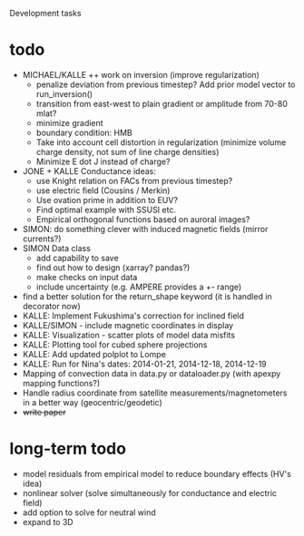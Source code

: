 Development tasks

# todo
- MICHAEL/KALLE ++ work on inversion (improve regularization)
    - penalize deviation from previous timestep? Add prior model vector to run_inversion()
    - transition from east-west to plain gradient or amplitude from 70-80 mlat?
    - minimize gradient
    - boundary condition: HMB
    - Take into account cell distortion in regularization (minimize volume charge density, not sum of line charge densities)
    - Minimize E dot J instead of charge?
- JONE + KALLE Conductance ideas:
    - use Knight relation on FACs from previous timestep?
    - use electric field (Cousins / Merkin)
    - Use ovation prime in addition to EUV?
    - Find optimal example with SSUSI etc. 
    - Empirical orthogonal functions based on auroral images?
- SIMON: do something clever with induced magnetic fields (mirror currents?)
- SIMON Data class
    - add capability to save
    - find out how to design (xarray? pandas?)
    - make checks on input data
    - include uncertainty (e.g. AMPERE provides a +- range)
- find a better solution for the return_shape keyword (it is handled in decorator now)
- KALLE: Implement Fukushima's correction for inclined field
- KALLE/SIMON - include magnetic coordinates in display
- KALLE: Visualization - scatter plots of model data misfits
- KALLE: Plotting tool for cubed sphere projections
- KALLE: Add updated polplot to Lompe
- KALLE: Run for Nina's dates: 2014-01-21, 2014-12-18, 2014-12-19
- Mapping of convection data in data.py or dataloader.py (with apexpy mapping functions?) 
- Handle radius coordinate from satellite measurements/magnetometers in a 
better way (geocentric/geodetic)
- ~~write paper~~


# long-term todo
- model residuals from empirical model to reduce boundary effects (HV's idea)
- nonlinear solver (solve simultaneously for conductance and electric field)
- add option to solve for neutral wind
- expand to 3D
